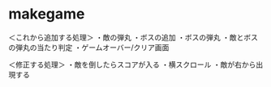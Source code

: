 # makegame

＜これから追加する処理＞
・敵の弾丸
・ボスの追加
・ボスの弾丸
・敵とボスの弾丸の当たり判定
・ゲームオーバー/クリア画面

＜修正する処理＞
・敵を倒したらスコアが入る
・横スクロール
・敵が右から出現する
